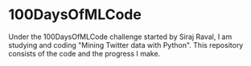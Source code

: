 # 100DaysOfMLCode
Under the 100DaysOfMLCode challenge started by Siraj Raval, I am studying and coding "Mining Twitter data with Python". This repository consists of the code and the progress I make.
